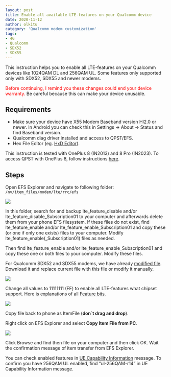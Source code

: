 ```yaml
---
layout: post
title: Enable all available LTE-features on your Qualcomm device
date: 2020-11-12
author: olkitu
category: 'Qualcomm modem customization'
tags:
- 4G
- Qualcomm
- SDX52
- SDX55
---
```


This instruction helps you to enable all LTE-features on your Qualcomm devices like 1024QAM DL and 256QAM UL. Some features only supported only with SDX52, SDX55 and newer modems.

<!-- more -->

<span style="color:red">Before continuing, I remind you these changes could end your device warranty.</span> Be careful because this can make your device unusable.

## Requirements

* Make sure your device have X55 Modem Baseband version HI2.0 or newer. In Android you can check this in Settings -> About -> Status and find Baseband version.
* Qualcomm diag driver installed and access to QPST/EFS.
* Hex File Editor (eg. [HxD Editor](https://mh-nexus.de/en/)).

This instruction is tested with OnePlus 8 (IN2013) and 8 Pro (IN2023). To access QPST with OnePlus 8, follow instructions [here](https://mt-tech.fi/en/modify-oneplus-7-pro-5g-8-and-8-pro-nr-lte-a-band-combos/).

## Steps

Open EFS Explorer and navigate to following folder: `/nv/item_files/modem/lte/rrc/efs`

<img class="img-fluid" src="/images/2020-11-12-enable-all-available-lte-features-on-your-qualcomm-device/photo_2020-11-12_18-54-17.jpg">

In this folder, search for and backup lte_feature_disable and/or lte_feature_disable_Subscription01 to your computer and afterwards delete them from your phone EFS filesystem. If these files do not exist, find lte_feature_enable and/or lte_feature_enable_Subscription01 and copy these (or one if only one exists) files to your computer. Modify lte_feature_enable(_Subscription01) files as needed.

Then find lte_feature_enable and/or lte_feature_enable_Subscription01 and copy these one or both files to your computer. Modify these files.

For Qualcomm SDX52 and SDX55 modems, we have already [modified file](https://mt-tech.fi/wp-content/uploads/2020/11/X52_X55_lte_feature_enable.zip). Download it and replace current file with this file or modify it manually.

<img class="img-fluid" src="/images/2020-11-12-enable-all-available-lte-features-on-your-qualcomm-device/photo_2020-11-12_19-11-42-1024x588.jpg">

Change all values to 11111111 (FF) to enable all LTE-features what chipset support. Here is explanations of all [Feature bits](https://mt-tech.fi/wp-content/uploads/2020/11/Feature_Bits.xlsx).

<img class="img-fluid" src="/images/2020-11-12-enable-all-available-lte-features-on-your-qualcomm-device/photo_2020-11-12_19-03-29-1024x344.jpg">

Copy file back to phone as ItemFile (**don´t drag and drop**).

Right click on EFS Explorer and select **Copy Item File from PC**.

<img class="img-fluid" src="/images/2020-11-12-enable-all-available-lte-features-on-your-qualcomm-device/photo_2020-11-12_20-04-00.jpg">

Click Browse and find then file on your computer and then click OK. Wait the confirmation message of item transfer from EFS Explorer.

You can check enabled features in [UE Capability Information](https://mt-tech.fi/en/how-to-get-4g-supported-ca-combinations-from-your-android-phone/) message. To confirm you have 256QAM UL enabled, find “ul-256QAM-r14” in UE Capability Information message.


